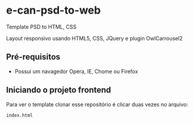 # e-can-psd-to-web
Template PSD to HTML, CSS

Layout responsivo usando HTML5, CSS, JQuery e plugin OwlCarrousel2

## Pré-requisitos

* Possui um navagedor Opera, IE, Chome ou Firefox

## Iniciando o projeto frontend

Para ver o template clonar esse repositório é clicar duas vezes no arquivo:
```
index.html
```
